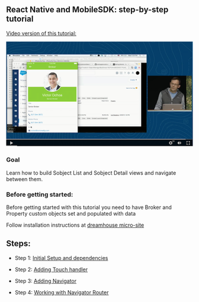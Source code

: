 ## React Native and MobileSDK: step-by-step tutorial

[Video version of this tutorial: ](https://www.youtube.com/watch?v=RY2vn2bT6XU)

[![iOS Screenshot](/tutorial_video/README_files/video2.png?raw=true)](https://www.youtube.com/watch?v=RY2vn2bT6XU)


### Goal

Learn how to build Sobject List and Sobject Detail views and navigate between them.

### Before getting started:

Before getting started with this tutorial you need to have Broker and Property custom objects set and populated with data

Follow installation instructions at [dreamhouse micro-site](http://dreamhouse-site.herokuapp.com/installation/)

## Steps:

* Step 1: [Initial Setup and dependencies](/tutorial/step01_cleanup_and_dependencies/)

* Step 2: [Adding Touch handler](/tutorial/step02_touch_handler/)

* Step 3: [Adding Navigator](/tutorial/step03_navigator/)

* Step 4: [Working with Navigator Router](/tutorial/step04_navigator_routing/)

